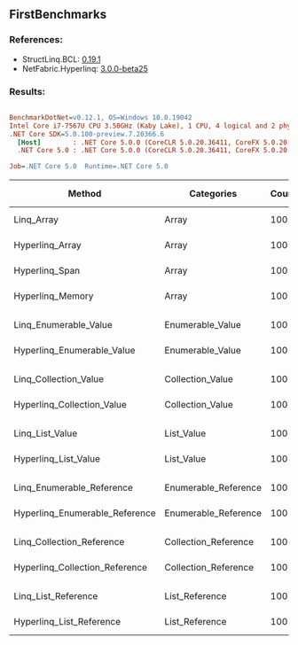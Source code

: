﻿## FirstBenchmarks

### References:
- StructLinq.BCL: [0.19.1](https://www.nuget.org/packages/StructLinq.BCL/0.19.1)
- NetFabric.Hyperlinq: [3.0.0-beta25](https://www.nuget.org/packages/NetFabric.Hyperlinq/3.0.0-beta25)

### Results:
``` ini

BenchmarkDotNet=v0.12.1, OS=Windows 10.0.19042
Intel Core i7-7567U CPU 3.50GHz (Kaby Lake), 1 CPU, 4 logical and 2 physical cores
.NET Core SDK=5.0.100-preview.7.20366.6
  [Host]        : .NET Core 5.0.0 (CoreCLR 5.0.20.36411, CoreFX 5.0.20.36411), X64 RyuJIT
  .NET Core 5.0 : .NET Core 5.0.0 (CoreCLR 5.0.20.36411, CoreFX 5.0.20.36411), X64 RyuJIT

Job=.NET Core 5.0  Runtime=.NET Core 5.0  

```
|                         Method |           Categories | Count |      Mean |     Error |    StdDev | Ratio |  Gen 0 | Gen 1 | Gen 2 | Allocated |
|------------------------------- |--------------------- |------ |----------:|----------:|----------:|------:|-------:|------:|------:|----------:|
|                     Linq_Array |                Array |   100 | 27.200 ns | 0.2711 ns | 0.2536 ns |  1.00 |      - |     - |     - |         - |
|                Hyperlinq_Array |                Array |   100 |  3.965 ns | 0.0161 ns | 0.0143 ns |  0.15 |      - |     - |     - |         - |
|                 Hyperlinq_Span |                Array |   100 |  3.998 ns | 0.0452 ns | 0.0422 ns |  0.15 |      - |     - |     - |         - |
|               Hyperlinq_Memory |                Array |   100 |  5.526 ns | 0.0539 ns | 0.0504 ns |  0.20 |      - |     - |     - |         - |
|                                |                      |       |           |           |           |       |        |       |       |           |
|          Linq_Enumerable_Value |     Enumerable_Value |   100 | 22.621 ns | 0.1140 ns | 0.1010 ns |  1.00 | 0.0115 |     - |     - |      24 B |
|     Hyperlinq_Enumerable_Value |     Enumerable_Value |   100 | 16.100 ns | 0.0575 ns | 0.0538 ns |  0.71 |      - |     - |     - |         - |
|                                |                      |       |           |           |           |       |        |       |       |           |
|          Linq_Collection_Value |     Collection_Value |   100 | 22.339 ns | 0.1351 ns | 0.1197 ns |  1.00 | 0.0115 |     - |     - |      24 B |
|     Hyperlinq_Collection_Value |     Collection_Value |   100 | 17.870 ns | 0.1240 ns | 0.1100 ns |  0.80 |      - |     - |     - |         - |
|                                |                      |       |           |           |           |       |        |       |       |           |
|                Linq_List_Value |           List_Value |   100 | 11.681 ns | 0.0491 ns | 0.0435 ns |  1.00 |      - |     - |     - |         - |
|           Hyperlinq_List_Value |           List_Value |   100 |  7.245 ns | 0.0249 ns | 0.0221 ns |  0.62 |      - |     - |     - |         - |
|                                |                      |       |           |           |           |       |        |       |       |           |
|      Linq_Enumerable_Reference | Enumerable_Reference |   100 | 26.636 ns | 0.2052 ns | 0.1714 ns |  1.00 | 0.0191 |     - |     - |      40 B |
| Hyperlinq_Enumerable_Reference | Enumerable_Reference |   100 | 19.676 ns | 0.1083 ns | 0.0904 ns |  0.74 | 0.0191 |     - |     - |      40 B |
|                                |                      |       |           |           |           |       |        |       |       |           |
|      Linq_Collection_Reference | Collection_Reference |   100 | 19.837 ns | 0.1290 ns | 0.1144 ns |  1.00 | 0.0115 |     - |     - |      24 B |
| Hyperlinq_Collection_Reference | Collection_Reference |   100 | 15.558 ns | 0.0809 ns | 0.0757 ns |  0.78 | 0.0115 |     - |     - |      24 B |
|                                |                      |       |           |           |           |       |        |       |       |           |
|            Linq_List_Reference |       List_Reference |   100 | 11.474 ns | 0.1159 ns | 0.1027 ns |  1.00 |      - |     - |     - |         - |
|       Hyperlinq_List_Reference |       List_Reference |   100 |  7.140 ns | 0.0310 ns | 0.0290 ns |  0.62 |      - |     - |     - |         - |
